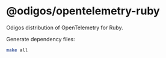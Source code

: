 # @odigos/opentelemetry-ruby

Odigos distribution of OpenTelemetry for Ruby.<br />

Generate dependency files:

```bash
make all
```
